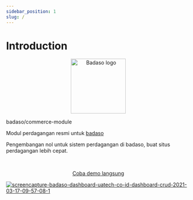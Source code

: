 ```yaml
---
sidebar_position: 1
slug: /
---
```


# Introduction

<p align="center">
  <a href="https://badaso-docs.uatech.co.id/">
    <img src="img/badaso-commerce-logo.png" width="150px" alt="Badaso logo" />  
  </a>
  <p>badaso/commerce-module</p>
</p>

<p align="left">Modul perdagangan resmi untuk <a href="https://github.com/uasoft-indonesia/badaso">badaso</a></p>
<p align="left">Pengembangan nol untuk sistem perdagangan di badaso, buat situs perdagangan lebih cepat.</p>
<br />

<p align="center">
  <p align="center"><a href="https://badaso-demo.uatech.co.id/commerce" target="_blank">Coba demo langsung</a></p>
  <a href="https://badaso-docs.uatech.co.id/">
    <img src="https://i.ibb.co/mTdhq0T/Screen-Shot-2021-12-08-at-22-47-51.png" alt="screencapture-badaso-dashboard-uatech-co-id-dashboard-crud-2021-03-17-09-57-08-1" />
  </a>
</p>
